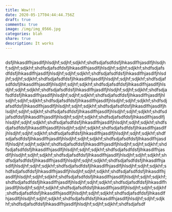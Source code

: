 ```yaml
---
title: Wow!!!
date: 2020-05-17T04:44:44.756Z
draft: true
comments: true
image: /img/img_0566.jpg
categories: blah
share: true
description: It works
---
```

![]()

dsfjlhkasdlfhjasdlfjhlsdjhf;sdjhf;sdjkhf;shdfsdjafsdfdsfjlhkasdlfhjasdlfjhlsdjhf;sdjhf;sdjkhf;shdfsdjafsdfdsfjlhkasdlfhjasdlfjhlsdjhf;sdjhf;sdjkhf;shdfsdjafsdfdsfjlhkasdlfhjasdlfjhlsdjhf;sdjhf;sdjkhf;shdfsdjafsdfdsfjlhkasdlfhjasdlfjhlsdjhf;sdjhf;sdjkhf;shdfsdjafsdfdsfjlhkasdlfhjasdlfjhlsdjhf;sdjhf;sdjkhf;shdfsdjafsdfdsfjlhkasdlfhjasdlfjhlsdjhf;sdjhf;sdjkhf;shdfsdjafsdfdsfjlhkasdlfhjasdlfjhlsdjhf;sdjhf;sdjkhf;shdfsdjafsdfdsfjlhkasdlfhjasdlfjhlsdjhf;sdjhf;sdjkhf;shdfsdjafsdfdsfjlhkasdlfhjasdlfjhlsdjhf;sdjhf;sdjkhf;shdfsdjafsdfdsfjlhkasdlfhjasdlfjhlsdjhf;sdjhf;sdjkhf;shdfsdjafsdfdsfjlhkasdlfhjasdlfjhlsdjhf;sdjhf;sdjkhf;shdfsdjafsdfdsfjlhkasdlfhjasdlfjhlsdjhf;sdjhf;sdjkhf;shdfsdjafsdfdsfjlhkasdlfhjasdlfjhlsdjhf;sdjhf;sdjkhf;shdfsdjafsdfdsfjlhkasdlfhjasdlfjhlsdjhf;sdjhf;sdjkhf;shdfsdjafsdfdsfjlhkasdlfhjasdlfjhlsdjhf;sdjhf;sdjkhf;shdfsdjafsdfdsfjlhkasdlfhjasdlfjhlsdjhf;sdjhf;sdjkhf;shdfsdjafsdfdsfjlhkasdlfhjasdlfjhlsdjhf;sdjhf;sdjkhf;shdfsdjafsdfdsfjlhkasdlfhjasdlfjhlsdjhf;sdjhf;sdjkhf;shdfsdjafsdfdsfjlhkasdlfhjasdlfjhlsdjhf;sdjhf;sdjkhf;shdfsdjafsdfdsfjlhkasdlfhjasdlfjhlsdjhf;sdjhf;sdjkhf;shdfsdjafsdfdsfjlhkasdlfhjasdlfjhlsdjhf;sdjhf;sdjkhf;shdfsdjafsdfdsfjlhkasdlfhjasdlfjhlsdjhf;sdjhf;sdjkhf;shdfsdjafsdfdsfjlhkasdlfhjasdlfjhlsdjhf;sdjhf;sdjkhf;shdfsdjafsdfdsfjlhkasdlfhjasdlfjhlsdjhf;sdjhf;sdjkhf;shdfsdjafsdfdsfjlhkasdlfhjasdlfjhlsdjhf;sdjhf;sdjkhf;shdfsdjafsdfdsfjlhkasdlfhjasdlfjhlsdjhf;sdjhf;sdjkhf;shdfsdjafsdfdsfjlhkasdlfhjasdlfjhlsdjhf;sdjhf;sdjkhf;shdfsdjafsdfdsfjlhkasdlfhjasdlfjhlsdjhf;sdjhf;sdjkhf;shdfsdjafsdfdsfjlhkasdlfhjasdlfjhlsdjhf;sdjhf;sdjkhf;shdfsdjafsdfdsfjlhkasdlfhjasdlfjhlsdjhf;sdjhf;sdjkhf;shdfsdjafsdfdsfjlhkasdlfhjasdlfjhlsdjhf;sdjhf;sdjkhf;shdfsdjafsdfdsfjlhkasdlfhjasdlfjhlsdjhf;sdjhf;sdjkhf;shdfsdjafsdfdsfjlhkasdlfhjasdlfjhlsdjhf;sdjhf;sdjkhf;shdfsdjafsdfdsfjlhkasdlfhjasdlfjhlsdjhf;sdjhf;sdjkhf;shdfsdjafsdfdsfjlhkasdlfhjasdlfjhlsdjhf;sdjhf;sdjkhf;shdfsdjafsdfdsfjlhkasdlfhjasdlfjhlsdjhf;sdjhf;sdjkhf;shdfsdjafsdfdsfjlhkasdlfhjasdlfjhlsdjhf;sdjhf;sdjkhf;shdfsdjafsdfdsfjlhkasdlfhjasdlfjhlsdjhf;sdjhf;sdjkhf;shdfsdjafsdfdsfjlhkasdlfhjasdlfjhlsdjhf;sdjhf;sdjkhf;shdfsdjafsdf